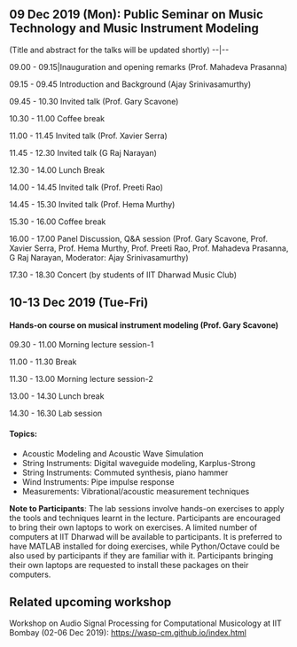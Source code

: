 ## 09 Dec 2019 (Mon): Public Seminar on Music Technology and Music Instrument Modeling

(Title and abstract for the talks will be updated shortly)
--|--

09.00 - 09.15|Inauguration and opening remarks (Prof. Mahadeva Prasanna)

09.15 - 09.45		Introduction and Background (Ajay Srinivasamurthy)

09.45 - 10.30		Invited talk (Prof. Gary Scavone)

10.30 - 11.00 	Coffee break

11.00 - 11.45		Invited talk (Prof. Xavier Serra)

11.45 - 12.30		Invited talk (G Raj Narayan)

12.30 - 14.00		Lunch Break

14.00 - 14.45 	Invited talk (Prof. Preeti Rao)

14.45 - 15.30		Invited talk (Prof. Hema Murthy)

15.30 - 16.00 	Coffee break

16.00 - 17.00		Panel Discussion, Q&A session (Prof. Gary Scavone, Prof. Xavier Serra, Prof. Hema Murthy, Prof. Preeti Rao, Prof. Mahadeva Prasanna, G Raj Narayan, Moderator: Ajay Srinivasamurthy)

17.30 - 18.30		Concert (by students of IIT Dharwad Music Club)

## 10-13 Dec 2019 (Tue-Fri)
#### Hands-on course on musical instrument modeling (Prof. Gary Scavone)

09.30 - 11.00   Morning lecture session-1

11.00 - 11.30 	Break

11.30 - 13.00		Morning lecture session-2

13.00 - 14.30		Lunch break

14.30 - 16.30		Lab session

#### Topics:
* Acoustic Modeling and Acoustic Wave Simulation
* String Instruments: Digital waveguide modeling, Karplus-Strong
* String Instruments: Commuted synthesis, piano hammer
* Wind Instruments: Pipe impulse response
* Measurements: Vibrational/acoustic measurement techniques

**Note to Participants**: The lab sessions involve hands-on exercises to apply the tools and techniques learnt in the lecture. Participants are encouraged to bring their own laptops to work on exercises. A limited number of computers at IIT Dharwad will be available to participants. It is preferred to have MATLAB installed for doing exercises, while Python/Octave could be also used by participants if they are familiar with it. Participants bringing their own laptops are requested to install these packages on their computers. 

## Related upcoming workshop
Workshop on Audio Signal Processing for Computational Musicology at IIT Bombay (02-06 Dec 2019): https://wasp-cm.github.io/index.html

